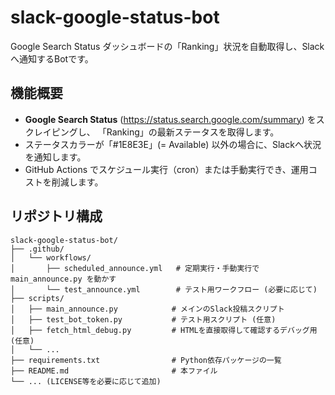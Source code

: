 # slack-google-status-bot

Google Search Status ダッシュボードの「Ranking」状況を自動取得し、Slackへ通知するBotです。

## 機能概要
- **Google Search Status** (https://status.search.google.com/summary) をスクレイピングし、
  「Ranking」の最新ステータスを取得します。
- ステータスカラーが「#1E8E3E」(= Available) 以外の場合に、Slackへ状況を通知します。
- GitHub Actions でスケジュール実行（cron）または手動実行でき、運用コストを削減します。

## リポジトリ構成

```plaintext
slack-google-status-bot/
├── .github/
│   └── workflows/
│       ├── scheduled_announce.yml   # 定期実行・手動実行で main_announce.py を動かす
│       └── test_announce.yml        # テスト用ワークフロー (必要に応じて)
├── scripts/
│   ├── main_announce.py            # メインのSlack投稿スクリプト
│   ├── test_bot_token.py           # テスト用スクリプト (任意)
│   ├── fetch_html_debug.py         # HTMLを直接取得して確認するデバッグ用 (任意)
│   └── ...
├── requirements.txt                # Python依存パッケージの一覧
├── README.md                       # 本ファイル
└── ... (LICENSE等を必要に応じて追加)
